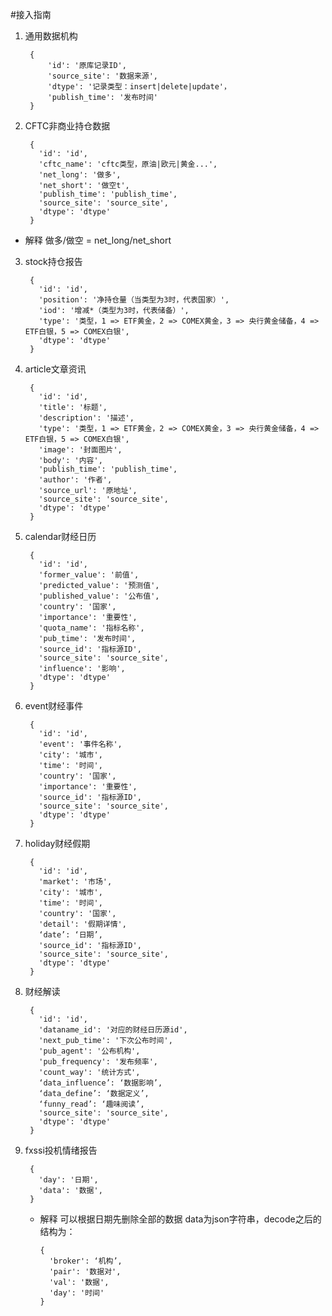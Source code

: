 #接入指南
1. 通用数据机构

        {
            'id': '原库记录ID',
            'source_site': '数据来源',
            'dtype': '记录类型：insert|delete|update'，
            'publish_time': '发布时间'
        }
2. CFTC非商业持仓数据

        {
          'id': 'id',
          'cftc_name': 'cftc类型，原油|欧元|黄金...',
          'net_long': '做多',
          'net_short': '做空t',
          'publish_time': 'publish_time',
          'source_site': 'source_site',
          'dtype': 'dtype'
        }
* 解释
  做多/做空 = net_long/net_short

3. stock持仓报告

        {
          'id': 'id',
          'position': '净持仓量（当类型为3时，代表国家）',
          'iod': '增减*（类型为3时，代表储备）',
          'type': '类型，1 => ETF黄金，2 => COMEX黄金，3 => 央行黄金储备，4 => ETF白银，5 => COMEX白银',
          'dtype': 'dtype'
        }

4. article文章资讯

        {
          'id': 'id',
          'title': '标题',
          'description': '描述',
          'type': '类型，1 => ETF黄金，2 => COMEX黄金，3 => 央行黄金储备，4 => ETF白银，5 => COMEX白银',
          'image': '封面图片',
          'body': '内容',
          'publish_time': 'publish_time',
          'author': '作者',
          'source_url': '原地址',
          'source_site': 'source_site',
          'dtype': 'dtype'
        }

5. calendar财经日历

        {
          'id': 'id',
          'former_value': '前值',
          'predicted_value': '预测值',
          'published_value': '公布值',
          'country': '国家',
          'importance': '重要性',
          'quota_name': '指标名称',
          'pub_time': '发布时间',
          'source_id': '指标源ID',
          'source_site': 'source_site',
          'influence': '影响',
          'dtype': 'dtype'
        }

6. event财经事件

        {
          'id': 'id',
          'event': '事件名称',
          'city': '城市',
          'time': '时间',
          'country': '国家',
          'importance': '重要性',
          'source_id': '指标源ID',
          'source_site': 'source_site',
          'dtype': 'dtype'
        }

7. holiday财经假期

        {
          'id': 'id',
          'market': '市场',
          'city': '城市',
          'time': '时间',
          'country': '国家',
          'detail': '假期详情',
          ‘date’: ‘日期’,
          'source_id': '指标源ID',
          'source_site': 'source_site',
          'dtype': 'dtype'
        }

8. 财经解读

        {
          'id': 'id',
          'dataname_id': '对应的财经日历源id',
          'next_pub_time': '下次公布时间',
          'pub_agent': '公布机构',
          'pub_frequency': '发布频率',
          'count_way': '统计方式',
          ‘data_influence’: ‘数据影响’,
          ‘data_define’: ‘数据定义’,
          ‘funny_read’: ‘趣味阅读’,
          'source_site': 'source_site',
          'dtype': 'dtype'
        }

9. fxssi投机情绪报告

        {
          'day': '日期',
          'data': '数据',
        }

    * 解释
      可以根据日期先删除全部的数据
      data为json字符串，decode之后的结构为：

          {
            'broker': ‘机构’,
            'pair': '数据对',
            'val': '数据',
            'day': '时间'
          }
